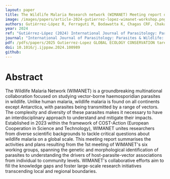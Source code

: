 ```yaml
---
layout: paper
title: The Wildlife Malaria Research network (WIMANET) Meeting report on the 1st WIMANET workshop
image: /images/papers/article-2024-gutierrez-lopez-wimanet-workshop.png
authors: Gutiérrez-López R, Ferraguti M, Bodawatta K, Chagas CRF, Chakarov N, Duc M, García-Longoria L, Lopes RJ, Martínez-de la Puente J,  Renner S,  Santiago-Alarcón D, Sehgal R, Stankovic D, Marzal A, Dunn JC. 
year: 2024
ref: "Gutiérrez-López (2024) International Journal of Parasitology: Parasites & Wildlife"
journal: "International Journal of Parasitology: Parasites & Wildlife: 24: 100989."
pdf: /pdfs/papers/2025 Gutierrez-Lopez GLOBAL ECOLOGY CONSERVATION tarentola sympatry.pdf
doi: 10.1016/j.ijppaw.2024.100989
github: 
---
```


# Abstract

The Wildlife Malaria Network (WIMANET) is a groundbreaking multinational collaboration focused on studying vector-borne haemosporidian parasites in wildlife. Unlike human malaria, wildlife malaria is found on all continents except Antarctica, with parasites being transmitted by a range of vectors. The complexity and diversity of these parasites makes it necessary to have an interdisciplinary approach to understand and mitigate their impacts. Established in 2023 within the framework of COST-Action (European Cooperation in Science and Technology), WIMANET unites researchers from diverse scientific backgrounds to tackle critical questions about wildlife malaria on a global scale. This meeting report summarises the activities and plans resulting from the 1st meeting of WIMANET's six working groups, spanning the genetic and morphological identification of parasites to understanding the drivers of host-parasite-vector associations from individual to community levels. WIMANET's collaborative efforts aim to fill the knowledge gaps and foster large-scale research initiatives transcending local and regional boundaries.
